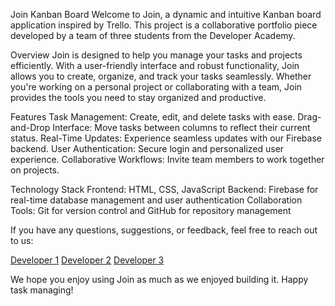 Join Kanban Board
Welcome to Join, a dynamic and intuitive Kanban board application inspired by Trello. This project is a collaborative portfolio piece developed by a team of three students from the Developer Academy.

Overview
Join is designed to help you manage your tasks and projects efficiently. With a user-friendly interface and robust functionality, Join allows you to create, organize, and track your tasks seamlessly. Whether you're working on a personal project or collaborating with a team, Join provides the tools you need to stay organized and productive.

Features
Task Management: Create, edit, and delete tasks with ease.
Drag-and-Drop Interface: Move tasks between columns to reflect their current status.
Real-Time Updates: Experience seamless updates with our Firebase backend.
User Authentication: Secure login and personalized user experience.
Collaborative Workflows: Invite team members to work together on projects.

Technology Stack
Frontend: HTML, CSS, JavaScript
Backend: Firebase for real-time database management and user authentication
Collaboration Tools: Git for version control and GitHub for repository management

If you have any questions, suggestions, or feedback, feel free to reach out to us:

[Developer 1](https://github.com/M1roel)
[Developer 2](https://github.com/dennisdfry)
[Developer 3](https://github.com/BennieB12)

We hope you enjoy using Join as much as we enjoyed building it. Happy task managing!
